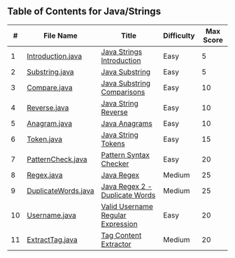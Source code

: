 ## Table of Contents for Java/Strings

| #  | File Name                                  | Title                               | Difficulty | Max Score |
| -- | ------------------------------------------ | ----------------------------------- | ---------- | --------- |
| 1  | [Introduction.java](Introduction.java)     | [Java Strings Introduction]         | Easy       | 5         |
| 2  | [Substring.java](Substring.java)           | [Java Substring]                    | Easy       | 5         |
| 3  | [Compare.java](Compare.java)               | [Java Substring Comparisons]        | Easy       | 10        |
| 4  | [Reverse.java](Reverse.java)               | [Java String Reverse]               | Easy       | 10        |
| 5  | [Anagram.java](Anagram.java)               | [Java Anagrams]                     | Easy       | 10        |
| 6  | [Token.java](Token.java)                   | [Java String Tokens]                | Easy       | 15        |
| 7  | [PatternCheck.java](PatternCheck.java)     | [Pattern Syntax Checker]            | Easy       | 20        |
| 8  | [Regex.java](Regex.java)                   | [Java Regex]                        | Medium     | 25        |
| 9  | [DuplicateWords.java](DuplicateWords.java) | [Java Regex 2 - Duplicate Words]    | Medium     | 25        |
| 10 | [Username.java](Username.java)             | [Valid Username Regular Expression] | Easy       | 20        |
| 11 | [ExtractTag.java](ExtractTag.java)         | [Tag Content Extractor]             | Medium     | 20        |

[Java Strings Introduction]: https://www.hackerrank.com/challenges/java-strings-introduction/problem
[Java Substring]: https://www.hackerrank.com/challenges/java-substring/problem
[Java Substring Comparisons]: https://www.hackerrank.com/challenges/java-string-compare/problem
[Java String Reverse]: https://www.hackerrank.com/challenges/java-string-reverse/problem
[Java Anagrams]: https://www.hackerrank.com/challenges/java-anagrams/problem
[Java String Tokens]: https://www.hackerrank.com/challenges/java-string-tokens/problem
[Pattern Syntax Checker]: https://www.hackerrank.com/challenges/pattern-syntax-checker/problem
[Java Regex]: https://www.hackerrank.com/challenges/java-regex/problem
[Java Regex 2 - Duplicate Words]: https://www.hackerrank.com/challenges/duplicate-word/problem
[Valid Username Regular Expression]: https://www.hackerrank.com/challenges/valid-username-checker/problem
[Tag Content Extractor]: https://www.hackerrank.com/challenges/tag-content-extractor/problem
